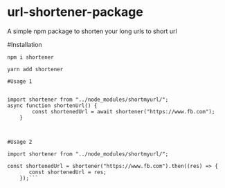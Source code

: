 # url-shortener-package

A simple npm package to shorten your long urls to short url

#Installation

`npm i shortener`

`yarn add shortener`

````
#Usage 1


import shortener from "../node_modules/shortmyurl/";
async function shortenUrl() {
        const shortenedUrl = await shortener("https://www.fb.com");
    }



#Usage 2

import shortener from "../node_modules/shortmyurl/";

const shortenedUrl = shortener("https://www.fb.com").then((res) => {
       const shortenedUrl = res;
    });```

````
